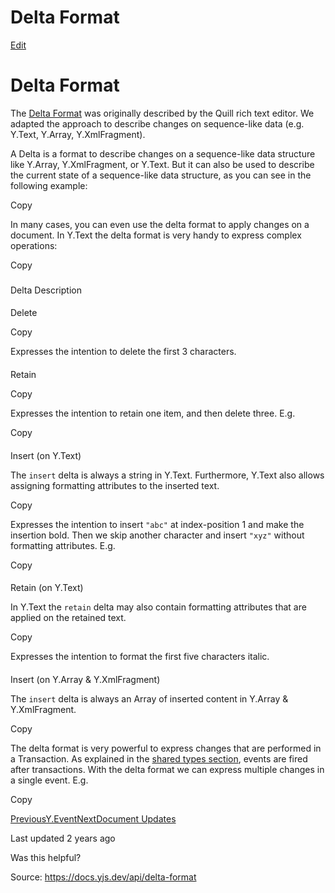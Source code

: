 # Delta Format

[Edit](https://github.com/yjs/docs/blob/main/api/delta-format.md)

# Delta Format

The [Delta Format](https://quilljs.com/docs/delta/) was originally described by the Quill rich text editor. We adapted the approach to describe changes on sequence-like data (e.g. Y.Text, Y.Array, Y.XmlFragment).

A Delta is a format to describe changes on a sequence-like data structure like Y.Array, Y.XmlFragment, or Y.Text. But it can also be used to describe the current state of a sequence-like data structure, as you can see in the following example:

Copy

In many cases, you can even use the delta format to apply changes on a document. In Y.Text the delta format is very handy to express complex operations:

Copy

### 

[](#delta-description)

Delta Description

#### 

[](#delete)

Delete

Copy

Expresses the intention to delete the first 3 characters.

#### 

[](#retain)

Retain

Copy

Expresses the intention to retain one item, and then delete three. E.g.

Copy

#### 

[](#insert-on-y.text)

Insert (on Y.Text)

The `insert` delta is always a string in Y.Text. Furthermore, Y.Text also allows assigning formatting attributes to the inserted text.

Copy

Expresses the intention to insert `"abc"` at index-position 1 and make the insertion bold. Then we skip another character and insert `"xyz"` without formatting attributes. E.g.

Copy

#### 

[](#retain-on-y.text)

Retain (on Y.Text)

In Y.Text the `retain` delta may also contain formatting attributes that are applied on the retained text.

Copy

Expresses the intention to format the first five characters italic.

#### 

[](#insert-on-y.array-and-y.xmlfragment)

Insert (on Y.Array & Y.XmlFragment)

The `insert` delta is always an Array of inserted content in Y.Array & Y.XmlFragment.

Copy

The delta format is very powerful to express changes that are performed in a Transaction. As explained in the [shared types section](/getting-started/working-with-shared-types#transactions), events are fired after transactions. With the delta format we can express multiple changes in a single event. E.g.

Copy

[PreviousY.Event](/api/y.event)[NextDocument Updates](/api/document-updates)

Last updated 2 years ago

Was this helpful?

Source: https://docs.yjs.dev/api/delta-format
